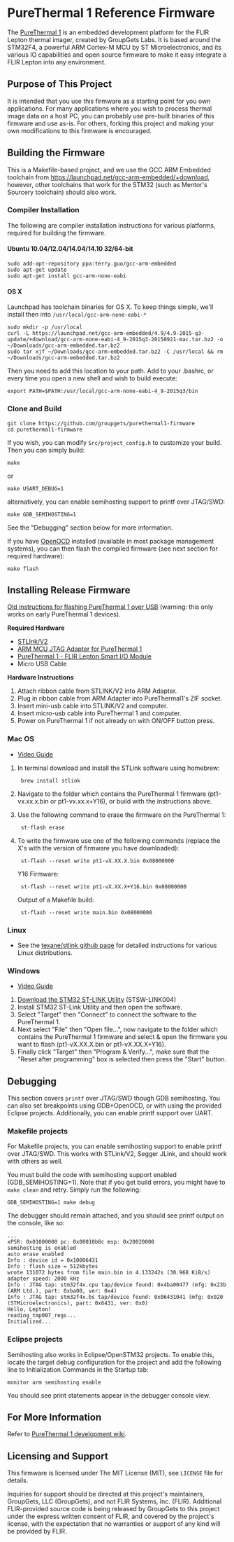 # PureThermal 1 Reference Firmware

The [PureThermal 1](https://groupgets.com/manufacturers/groupgets-labs/products/pure-thermal-1-flir-lepton-dev-kit)
is an embedded development platform for the FLIR Lepton thermal imager, created by
GroupGets Labs. It is based around the STM32F4, a powerful ARM Cortex-M MCU by ST Microelectronics, and its
various IO capabilities and open source firmware to make it easy integrate a FLIR Lepton into any environment.


## Purpose of This Project

It is intended that you use this firmware as a starting point for you own applications. For many applications
where you wish to process thermal image data on a host PC, you can probably use pre-built binaries of this firmware
and use as-is. For others, forking this project and making your own modifications to this firmware is encouraged.


## Building the Firmware

This is a Makefile-based project, and we use the GCC ARM Embedded toolchain from https://launchpad.net/gcc-arm-embedded/+download,
however, other toolchains that work for the STM32 (such as Mentor's Sourcery toolchain) should also work.


### Compiler Installation

The following are compiler installation instructions for various platforms, required for building the firmware.


#### Ubuntu 10.04/12.04/14.04/14.10 32/64-bit

    sudo add-apt-repository ppa:terry.guo/gcc-arm-embedded
    sudo apt-get update
    sudo apt-get install gcc-arm-none-eabi


#### OS X

Launchpad has toolchain binaries for OS X. To keep things simple, we'll install then into `/usr/local/gcc-arm-none-eabi-*`

    sudo mkdir -p /usr/local
    curl -L https://launchpad.net/gcc-arm-embedded/4.9/4.9-2015-q3-update/+download/gcc-arm-none-eabi-4_9-2015q3-20150921-mac.tar.bz2 -o ~/Downloads/gcc-arm-embedded.tar.bz2
    sudo tar xjf ~/Downloads/gcc-arm-embedded.tar.bz2 -C /usr/local && rm ~/Downloads/gcc-arm-embedded.tar.bz2

Then you need to add this location to your path. Add to your .bashrc, or every time you open a new shell and wish to build execute:

    export PATH=$PATH:/usr/local/gcc-arm-none-eabi-4_9-2015q3/bin


### Clone and Build

    git clone https://github.com/groupgets/purethermal1-firmware
    cd purethermal1-firmware

If you wish, you can modify `Src/project_config.h` to customize your build. Then you can simply build:

    make

or

    make USART_DEBUG=1

alternatively, you can enable semihosting support to printf over JTAG/SWD:

    make GDB_SEMIHOSTING=1

See the "Debugging" section below for more information.

If you have [OpenOCD](http://openocd.org) installed (available in most package management systems), you can then flash
the compiled firmware (see next section for required hardware):

    make flash

## Installing Release Firmware

[Old instructions for flashing PureThermal 1 over USB](https://files.groupgets.com/purethermal/pt1_firmware_guide_over_usb.md) (warning: this only works on early PureThermal 1 devices).

**Required Hardware**

* [STLInk/V2]()
* [ARM MCU JTAG Adapter for PureThermal 1]( https://groupgets.com/manufacturers/getlab/products/arm-mcu-jtag-adapter-for-purethermal-1)
* [PureThermal 1 - FLIR Lepton Smart I/O Module]( https://groupgets.com/manufacturers/getlab/products/purethermal-1-flir-lepton-smart-i-o-module)
* Micro USB Cable

**Hardware Instructions**

1. Attach ribbon cable from STLINK/V2 into ARM Adapter.
2. Plug in ribbon cable from ARM Adapter into PureThermal1's ZIF socket.
3. Insert mini-usb cable into STLINK/V2 and computer.
4. Insert micro-usb cable into PureThermal 1 and computer.
5. Power on PureThermal 1 if not already on with ON/OFF button press.

### Mac OS

  * [Video Guide](https://www.youtube.com/watch?v=omKEBaMih5g)

1. In terminal download and install the STLink software using homebrew:

        brew install stlink

2. Navigate to the folder which contains the PureThermal 1 firmware (pt1-vx.xx.x.bin or pt1-vx.xx.x+Y16), or build with the instructions above.
3. Use the following command to erase the firmware on the PureThermal 1:

        st-flash erase

4. To write the firmware use one of the following commands (replace the X's with the version of firmware you have downloaded):

        st-flash --reset write pt1-vX.XX.X.bin 0x08000000

    Y16 Firmware:

        st-flash --reset write pt1-vX.XX.X+Y16.bin 0x08000000

    Output of a Makefile build:

        st-flash --reset write main.bin 0x08000000

### Linux

* See the [texane/stlink github page](https://github.com/texane/stlink) for detailed instructions for various Linux distributions. 

### Windows

  * [Video Guide](https://www.youtube.com/watch?v=epo64Zp7TsA)

1. [Download the STM32 ST-LINK Utility](http://www.st.com/en/embedded-software/stsw-link004.html) (STSW-LINK004)
2. Install STM32 ST-Link Utility and then open the software.
3. Select "Target" then "Connect" to connect the software to the PureThermal 1.
4. Next select "File" then "Open file...", now navigate to the folder which contains the PureThermal 1 firmware and select & open the firmware you want to flash (pt1-vX.XX.X.bin or pt1-vX.XX.X+Y16).
5. Finally click "Target" then "Program & Verify...", make sure that the "Reset after programming" box is selected then press the "Start" button.

## Debugging

This section covers `printf` over JTAG/SWD though GDB semihosting. You can also set breakpoints using GDB+OpenOCD,
or with using the provided Eclipse projects. Additionally, you can enable printf support over UART.

### Makefile projects

For Makefile projects, you can enable semihosting support to enable printf over JTAG/SWD. This works with STLink/V2,
Segger JLink, and should work with others as well.

You must build the code with semihosting support enabled (GDB_SEMIHOSTING=1). Note that if you get build errors,
you might have to `make clean` and retry. Simply run the following:

    GDB_SEMIHOSTING=1 make debug

The debugger should remain attached, and you should see printf output on the console, like so:

    ...
    xPSR: 0x01000000 pc: 0x08010b8c msp: 0x20020000
    semihosting is enabled
    auto erase enabled
    Info : device id = 0x10006431
    Info : flash size = 512kbytes
    wrote 131072 bytes from file main.bin in 4.133242s (30.968 KiB/s)
    adapter speed: 2000 kHz
    Info : JTAG tap: stm32f4x.cpu tap/device found: 0x4ba00477 (mfg: 0x23b (ARM Ltd.), part: 0xba00, ver: 0x4)
    Info : JTAG tap: stm32f4x.bs tap/device found: 0x06431041 (mfg: 0x020 (STMicroelectronics), part: 0x6431, ver: 0x0)
    Hello, Lepton!
    reading_tmp007_regs...
    Initialized...

### Eclipse projects

Semihosting also works in Eclipse/OpenSTM32 projects. To enable this, locate the target debug configuration for
the project and add the following line to Initialization Commands in the Startup tab:

    monitor arm semihosting enable

You should see print statements appear in the debugger console view.

## For More Information

Refer to [PureThermal 1 development wiki](https://github.com/groupgets/purethermal1-firmware/wiki).


## Licensing and Support

This firmware is licensed under The MIT License (MIT), see `LICENSE` file for details.

Inquiries for support should be directed at this project's maintainers, GroupGets, LLC (GroupGets), and not FLIR
Systems, Inc. (FLIR). Additional FLIR-provided source code is being released by GroupGets to this project under the
express written consent of FLIR, and covered by the project's license, with the expectation that no warranties
or support of any kind will be provided by FLIR.
